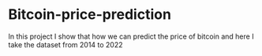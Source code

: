 # Bitcoin-price-prediction
In this project I show that how we can predict the price of bitcoin and here I take the dataset from 2014 to 2022

